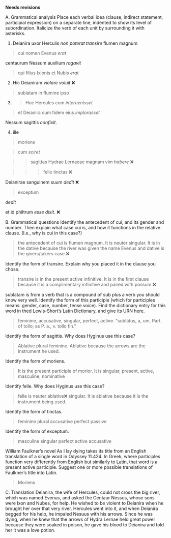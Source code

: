 **Needs revisions**

A. Grammatical analysis
Place each verbal idea (clause, indirect statement, participial expression) on a separate line, indented to show its level of subordination. Italicize the verb of each unit by surrounding it with asterisks. 

1. Deianira uxor Herculis *non poterat transire* flumen magnum

> cui nomen Evenus *erat*

centaurum Nessum auxilium *rogavit*

> qui filius Ixionis et Nubis *erat*

2. Hic Deianiram *violare voluit*  ❌

> sublatam in flumine ipso 

3. > Huc Hercules cum *interuenisset*  

> et Deianira cum fidem eius *implorasset*

Nessum sagittis *confixit*.

4. ille 

> moriens 

> cum *sciret* 

>> sagittas Hydrae Lernaeae magnam vim *habere* ❌

>>> felle tinctas  ❌

Deianirae sanguinem suum *dedit*  ❌

> exceptum

*dedit*

et id philtrum *esse dixit*. ❌


B. Grammatical questions
Identify the antecedent of cui, and its gender and number. Then explain what case cui is, and how it functions in the relative clause. (I.e., why is cui in this case?)
> the antecedent of cui is flumen magnum. It is neuter singular. It is in the dative because the river was given the name Evenus and dative is the givers/takers case.❌

Identify the form of transire. Explain why you placed it in the clause you chose.
> transire is in the present active infinitive. It is in the first clause because it is a complimentary infinitive and paired with possum.❌

sublatam is from a verb that is a compound of sub plus a verb you should know very well. Identify the form of this participle 
(which for participles means: gender, case, number, tense voice). Find the dictionary entry for this word in thed Lewis-Short’s Latin Dictionary, and give its URN here.
> feminine, accusative, singular, perfect, active. "sublātus, a, um, Part. of tollo; as P. a., v. tollo fin."

Identify the form of sagittis. Why does Hyginus use this case?
> Ablative plural feminine. Ablative because the arrows are the instrument he used.

Identify the form of moriens. 
> It is the present participle of morior. It is singular, present, active, masculine, nominative

Identify felle. Why does Hyginus use this case?
> felle is neuter ablative❌ singular. It is ablative because it is the instrument being used. 

Identify the form of tinctas.
> feminine plural accusative perfect passive 

Identify the form of exceptum.
> masculine singular perfect active accusative

William Faulkner’s novel As I lay dying takes its title from an English translation of a single word in Odyssey 11.424. 
In Greek, where participles function very differently from English but similarly to Latin, that word is a present active participle. 
Suggest one or more possible translations of Faulkner’s title into Latin.
> Moriens 

C. Translation
Deianira, the wife of Hercules, could not cross the big river, which was named Evenus, and asked the Centaur Nessus, whose sons were Ixon and Nubes, for help. 
He wished to be violent to Deianira when he brought her over that very river. 
Hercules went into it, and when Deianira begged for his help, he impaled Nesuus with his arrows. 
Since he was dying, when he knew that the arrows of Hydra Lernae held great power because they were soaked in poison, he gave his blood to Deianira and told her it was a love potion.
